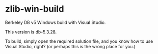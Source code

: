 # zlib-win-build

Berkeley DB v5 Windows build with Visual Studio.

This version is db-5.3.28.

To build, simply open the required solution file, and
you know how to use Visual Studio, right?
(or perhaps this is the wrong place for you.)
